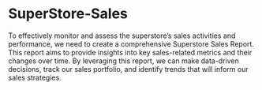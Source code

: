 # SuperStore-Sales

To effectively monitor and assess the superstore’s sales activities and performance, we need to create a comprehensive Superstore Sales Report. This report aims to provide insights into key sales-related metrics and their changes over time. By leveraging this report, we can make data-driven decisions, track our sales portfolio, and identify trends that will inform our sales strategies.

